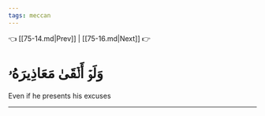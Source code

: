 ```yaml
---
tags: meccan
---
```


👈 [[75-14.md|Prev]] | [[75-16.md|Next]] 👉

# وَلَوۡ أَلۡقَىٰ مَعَاذِيرَهُۥ

Even if he presents his excuses

---


